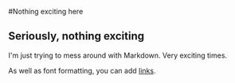 #Nothing exciting here
## Seriously, nothing exciting

I'm just trying to mess around with Markdown. Very exciting times.

As well as font formatting, you can add [links](https://www.youtube.com/watch?v=dQw4w9WgXcQ).
